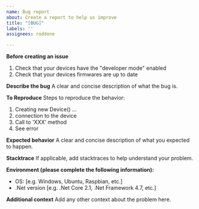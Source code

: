 ```yaml
---
name: Bug report
about: Create a report to help us improve
title: "[BUG]"
labels: ''
assignees: roddone

---
```


**Before creating an issue**
1. Check that your devices have the "developer mode" enabled
2. Check that your devices firmwares are up to date

**Describe the bug**
A clear and concise description of what the bug is.

**To Reproduce**
Steps to reproduce the behavior:
1. Creating new Device() ...
2. connection to the device
3. Call to 'XXX' method
4. See error

**Expected behavior**
A clear and concise description of what you expected to happen.

**Stacktrace**
If applicable, add stacktraces to help understand your problem.

**Environment (please complete the following information):**
 - OS: [e.g. Windows, Ubuntu, Raspbian, etc.]
 - .Net version [e.g. .Net Core 2.1, .Net Framework 4.7, etc.]

**Additional context**
Add any other context about the problem here.
